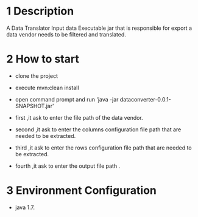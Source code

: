 # 1 Description
A Data Translator Input data Executable jar that is responsible for export a data vendor needs to be filtered and translated.

# 2 How to start

* clone the project

* execute mvn:clean install

* open command prompt and run 'java -jar dataconverter-0.0.1-SNAPSHOT.jar'

* first  ,it ask to enter the file path of the data vendor.

* second ,it ask to enter the columns configuration file path that are needed to be extracted.

* third  ,it ask to enter the rows configuration file path that are needed to be extracted.

* fourth ,it ask to enter the output file path .


# 3 Environment Configuration

* java 1.7.


